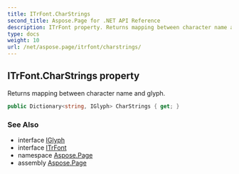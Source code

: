```yaml
---
title: ITrFont.CharStrings
second_title: Aspose.Page for .NET API Reference
description: ITrFont property. Returns mapping between character name and glyph
type: docs
weight: 10
url: /net/aspose.page/itrfont/charstrings/
---
```

## ITrFont.CharStrings property

Returns mapping between character name and glyph.

```csharp
public Dictionary<string, IGlyph> CharStrings { get; }
```

### See Also

* interface [IGlyph](../../iglyph/)
* interface [ITrFont](../)
* namespace [Aspose.Page](../../itrfont/)
* assembly [Aspose.Page](../../../)


